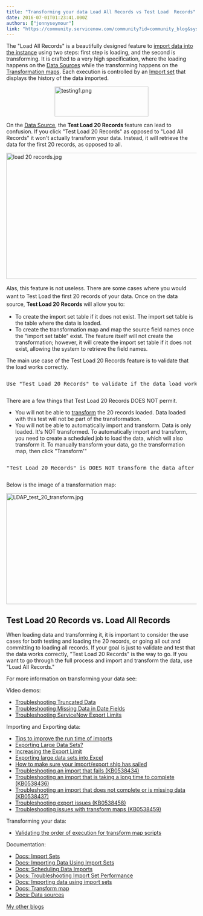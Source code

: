 ```yaml
---
title: "Transforming your data Load All Records vs Test Load  Records"
date: 2016-07-01T01:23:41.000Z
authors: ["jonnyseymour"]
link: "https://community.servicenow.com/community?id=community_blog&sys_id=fa6d2e29dbd0dbc01dcaf3231f96199a"
---
```

<p>The "Load All Records" is a beautifully designed feature to <a title="ocs.servicenow.com/bundle/geneva-servicenow-platform/page/administer/import_sets/task/t_ImportDataUsingImportSets.html" href="https://docs.servicenow.com/bundle/geneva-servicenow-platform/page/administer/import_sets/task/t_ImportDataUsingImportSets.html">import data into the instance</a> using two steps: first step is loading, and the second is transforming. It is crafted to a very high specification, where the loading happens on the <a title="ocs.servicenow.com/bundle/geneva-servicenow-platform/page/administer/import_sets/concept/c_DataSources.html" href="https://docs.servicenow.com/bundle/geneva-servicenow-platform/page/administer/import_sets/concept/c_DataSources.html">Data Sources</a> while the transforming happens on the <a title="ocs.servicenow.com/bundle/geneva-servicenow-platform/page/script/server_scripting/concept/c_CreatingNewTransformMaps.html" href="https://docs.servicenow.com/bundle/geneva-servicenow-platform/page/script/server_scripting/concept/c_CreatingNewTransformMaps.html">Transformation maps</a>. Each execution is controlled by an <a title="ocs.servicenow.com/bundle/geneva-servicenow-platform/page/administer/import_sets/task/t_ImportDataUsingImportSets.html" href="https://docs.servicenow.com/bundle/geneva-servicenow-platform/page/administer/import_sets/task/t_ImportDataUsingImportSets.html">Import set</a> that displays the history of the data imported.</p><p></p><p><img  alt="testing1.png" class="image-5 jive-image" height="79" src="09d73bb1dbd0d3049c9ffb651f961939.iix" style="width: 248px; height: 79.2px; display: block; margin-left: auto; margin-right: auto;" width="248"/></p><p></p><p>On the <a title="ocs.servicenow.com/bundle/geneva-servicenow-platform/page/administer/import_sets/concept/c_DataSources.html" href="https://docs.servicenow.com/bundle/geneva-servicenow-platform/page/administer/import_sets/concept/c_DataSources.html">Data Source</a>, the <strong>Test Load 20 Records </strong>feature can lead to confusion. If you click "Test Load 20 Records" as opposed to "Load All Records" it won't actually transform your data. Instead, it will retrieve the data for the first 20 records, as opposed to all.</p><p><img   alt="load 20 records.jpg" class="image-3 jive-image" src="c906f84edb9c57049c9ffb651f96194a.iix" style="width: 620px; height: 333px; display: block; margin-left: auto; margin-right: auto;"/></p><p><span style="line-height: 1.5;">Alas, this feature is not useless. There are some cases where you would want to Test Load the first 20 records of your data. Once on the data source, </span><span style="line-height: 1.5;"><strong>Test Load 20 Records</strong></span><span style="line-height: 1.5;"> will allow you to:</span></p><p></p><ul><li>To create the import set table if it does not exist. The import set table is the table where the data is loaded.</li><li>To create the transformation map and map the source field names once the "import set table" exist. The feature itself will not create the transformation; however, it will create the import set table if it does not exist, allowing the system to retrieve the field names.</li></ul><p></p><p>The main use case of the Test Load 20 Records feature is to validate that the load works correctly.</p><pre __default_attr="info" __jive_macro_name="alert" alert="info" class="jive_text_macro jive_macro_alert" data-renderedposition="826.5999755859375_8_917_43"><p>Use "Test Load 20 Records" to validate if the data load works correctly and you have set the correct configuration (e.g. passwords)</p></pre><p></p><p>There are a few things that Test Load 20 Records DOES NOT permit.</p><ul><li>You will not be able to <a title="ocs.servicenow.com/bundle/geneva-servicenow-platform/page/script/server_scripting/concept/c_CreatingNewTransformMaps.html" href="https://docs.servicenow.com/bundle/geneva-servicenow-platform/page/script/server_scripting/concept/c_CreatingNewTransformMaps.html">transform</a> the 20 records loaded. Data loaded with this test will not be part of the transformation.</li><li>You will not be able to automatically import and transform. Data is only loaded. It's NOT transformed. To automatically import and transform, you need to create a scheduled job to load the data, which will also transform it. To manually transform your data, go the transformation map, then click "Transform'"</li></ul><pre __default_attr="warning" __jive_macro_name="alert" alert="warning" class="jive_text_macro jive_macro_alert" data-renderedposition="1029.199951171875_8_917_43"><p>"Test Load 20 Records" is DOES NOT transform the data after it gets imported.</p></pre><p>Below is the image of a transformation map:</p><p><img   alt="LDAP_test_20_transform.jpg" class="image-4 jive-image" src="da145486db1817041dcaf3231f9619b7.iix" style="width: 620px; height: 293px; display: block; margin-left: auto; margin-right: auto;"/></p><h2>Test Load 20 Records vs. Load All Records</h2><p>When loading data and transforming it, it is important to consider the use cases for both testing and loading the 20 records, or going all out and committing to loading all records. If your goal is just to validate and test that the data works correctly, "Test Load 20 Records" is the way to go. If you want to go through the full process and import and transform the data, use "Load All Records."</p><p></p><p>For more information on transforming your data see:</p><p></p><p>Video demos:</p><ul><li><a title="utu.be/ffmQg8aOXEo" href="http://youtu.be/ffmQg8aOXEo">Troubleshooting Truncated Data</a></li><li><a title="utu.be/AXpfvXo1JN8" href="http://youtu.be/AXpfvXo1JN8">Troubleshooting Missing Data in Date Fields</a></li><li><a title="utu.be/jZna_EtZFZ4" href="http://youtu.be/jZna_EtZFZ4">Troubleshooting ServiceNow Export Limits</a></li></ul><p></p><p>Importing and Exporting data:</p><ul><li><a title="" _jive_internal="true" href="/community?id=community_blog&sys_id=dd6dea29dbd0dbc01dcaf3231f96190c">Tips to improve the run time of imports</a></li><li><a title="tml-online.com/message/695332#695332" href="https://html-online.com/message/695332#695332">Exporting Large Data Sets?</a></li><li><a title="tml-online.com/community/support/blog/2014/08/01/increasing-the-export-limit" href="https://html-online.com/community/support/blog/2014/08/01/increasing-the-export-limit">Increasing the Export Limit</a></li><li><a title="tml-online.com/community/support/blog/2014/07/25/exporting-large-records-into-excel" href="https://html-online.com/community/support/blog/2014/07/25/exporting-large-records-into-excel">Exporting large data sets into Excel</a></li><li><a title="tml-online.com/community/support/blog/2014/05/19/how-to-make-sure-your-importexport-ship-has-sailed" href="https://html-online.com/community/support/blog/2014/05/19/how-to-make-sure-your-importexport-ship-has-sailed">How to make sure your import/export ship has sailed</a></li><li><a title="i.service-now.com/kb_view_customer.do?sysparm_article=KB0538434" href="https://hi.service-now.com/kb_view_customer.do?sysparm_article=KB0538434">Troubleshooting an import that fails (KB0538434)</a></li><li><a title="i.service-now.com/kb_view.do?sysparm_article=KB0538436" href="https://hi.service-now.com/kb_view.do?sysparm_article=KB0538436">Troubleshooting an import that is taking a long time to complete (KB0538436)</a></li><li><a title="i.service-now.com/kb_view.do?sysparm_article=KB0538437" href="https://hi.service-now.com/kb_view.do?sysparm_article=KB0538437">Troubleshooting an import that does not complete or is missing data (KB0538437)</a></li><li><a title="i.service-now.com/kb_view.do?sysparm_article=KB0538458" href="https://hi.service-now.com/kb_view.do?sysparm_article=KB0538458">Troubleshooting export issues (KB0538458)</a></li><li><a title="i.service-now.com/kb_view.do?sysparm_article=KB0538459" href="https://hi.service-now.com/kb_view.do?sysparm_article=KB0538459">Troubleshooting issues with transform maps (KB0538459)</a></li></ul><p></p><p>Transforming your data:</p><ul><li><a title="" _jive_internal="true" href="/community?id=community_blog&sys_id=69ada2a9dbd0dbc01dcaf3231f961996">Validating the order of execution for transform map scripts</a></li></ul><p></p><p>Documentation:</p><ul><li><a title="ocs.servicenow.com/bundle/istanbul-servicenow-platform/page/administer/import-sets/reference/import-sets-landing-page.html" href="https://docs.servicenow.com/bundle/istanbul-servicenow-platform/page/administer/import-sets/reference/import-sets-landing-page.html">Docs: Import Sets</a></li><li><a title="ocs.servicenow.com/bundle/istanbul-servicenow-platform/page/administer/import-sets/concept/c_ImportDataUsingImportSets.html" href="https://docs.servicenow.com/bundle/istanbul-servicenow-platform/page/administer/import-sets/concept/c_ImportDataUsingImportSets.html">Docs: Importing Data Using Import Sets</a></li><li><a title="ocs.servicenow.com/bundle/istanbul-servicenow-platform/page/administer/import-sets/task/t_ScheduleADataImport.html" href="https://docs.servicenow.com/bundle/istanbul-servicenow-platform/page/administer/import-sets/task/t_ScheduleADataImport.html">Docs: Scheduling Data Imports</a></li><li><a title="ocs.servicenow.com/bundle/istanbul-servicenow-platform/page/administer/technical-best-practice/concept/c_TroubleshootImportSetPerformance.html" href="https://docs.servicenow.com/bundle/istanbul-servicenow-platform/page/administer/technical-best-practice/concept/c_TroubleshootImportSetPerformance.html">Docs: Troubleshooting Import Set Performance</a></li><li><a title="" _jive_internal="true" href="https://docs.servicenow.com/bundle/istanbul-servicenow-platform/page/administer/import-sets/concept/c_ImportDataUsingImportSets.html" target="_blank">Docs: Importing data using import sets</a></li><li><a title="" _jive_internal="true" href="https://docs.servicenow.com/bundle/istanbul-service-management-for-the-enterprise/page/product/facilities-service-management/concept/c_TransformMap.html" target="_blank">Docs: Transform map</a></li><li><a title="" _jive_internal="true" href="https://docs.servicenow.com/bundle/istanbul-servicenow-platform/page/administer/import-sets/concept/c_DataSources.html" target="_blank">Docs: Data sources</a></li></ul><p></p><p><a title="" _jive_internal="true" href="/search.jspa?q=jonnyseymour&amp;type=post">My other blogs</a></p>